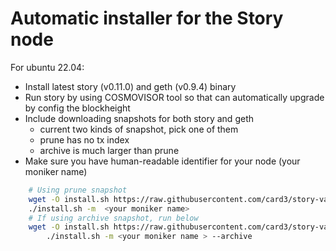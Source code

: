 #  Automatic installer for the Story node

For ubuntu 22.04:

- Install latest story (v0.11.0) and geth (v0.9.4) binary
- Run story by using COSMOVISOR tool so that can automatically upgrade by config the blockheight
- Include downloading snapshots for both story and geth
  - current two kinds of snapshot, pick one of them
  - prune has no tx index 
  - archive is much larger than prune 
- Make sure you have  human-readable identifier for your node (your moniker name)

```bash
    # Using prune snapshot 
    wget -O install.sh https://raw.githubusercontent.com/card3/story-validator/refs/heads/main/scripts/install.sh && chmod +x install.sh && \
    ./install.sh -m  <your moniker name>
    # If using archive snapshot, run below 
    wget -O install.sh https://raw.githubusercontent.com/card3/story-validator/refs/heads/main/scripts/install.sh && chmod +x install.sh && \
        ./install.sh -m <your moniker name > --archive
```
